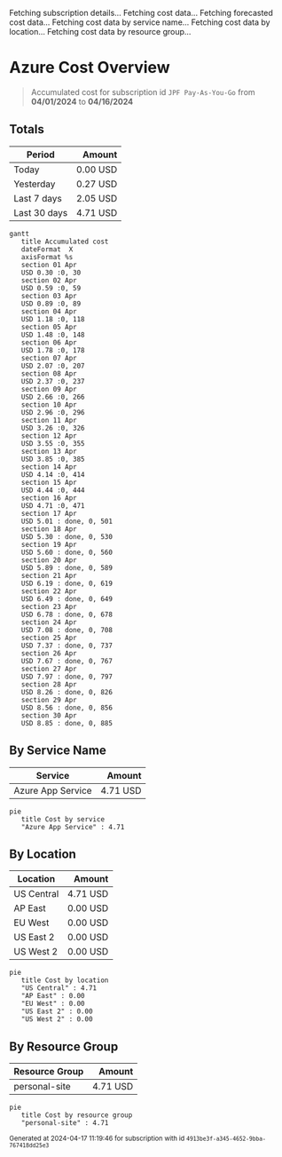 Fetching subscription details...
Fetching cost data...
Fetching forecasted cost data...
Fetching cost data by service name...
Fetching cost data by location...
Fetching cost data by resource group...
# Azure Cost Overview

> Accumulated cost for subscription id `JPF Pay-As-You-Go` from **04/01/2024** to **04/16/2024**

## Totals

|Period|Amount|
|---|---:|
|Today|0.00 USD|
|Yesterday|0.27 USD|
|Last 7 days|2.05 USD|
|Last 30 days|4.71 USD|

```mermaid
gantt
   title Accumulated cost
   dateFormat  X
   axisFormat %s
   section 01 Apr
   USD 0.30 :0, 30
   section 02 Apr
   USD 0.59 :0, 59
   section 03 Apr
   USD 0.89 :0, 89
   section 04 Apr
   USD 1.18 :0, 118
   section 05 Apr
   USD 1.48 :0, 148
   section 06 Apr
   USD 1.78 :0, 178
   section 07 Apr
   USD 2.07 :0, 207
   section 08 Apr
   USD 2.37 :0, 237
   section 09 Apr
   USD 2.66 :0, 266
   section 10 Apr
   USD 2.96 :0, 296
   section 11 Apr
   USD 3.26 :0, 326
   section 12 Apr
   USD 3.55 :0, 355
   section 13 Apr
   USD 3.85 :0, 385
   section 14 Apr
   USD 4.14 :0, 414
   section 15 Apr
   USD 4.44 :0, 444
   section 16 Apr
   USD 4.71 :0, 471
   section 17 Apr
   USD 5.01 : done, 0, 501
   section 18 Apr
   USD 5.30 : done, 0, 530
   section 19 Apr
   USD 5.60 : done, 0, 560
   section 20 Apr
   USD 5.89 : done, 0, 589
   section 21 Apr
   USD 6.19 : done, 0, 619
   section 22 Apr
   USD 6.49 : done, 0, 649
   section 23 Apr
   USD 6.78 : done, 0, 678
   section 24 Apr
   USD 7.08 : done, 0, 708
   section 25 Apr
   USD 7.37 : done, 0, 737
   section 26 Apr
   USD 7.67 : done, 0, 767
   section 27 Apr
   USD 7.97 : done, 0, 797
   section 28 Apr
   USD 8.26 : done, 0, 826
   section 29 Apr
   USD 8.56 : done, 0, 856
   section 30 Apr
   USD 8.85 : done, 0, 885
```

## By Service Name

|Service|Amount|
|---|---:|
|Azure App Service|4.71 USD|

```mermaid
pie
   title Cost by service
   "Azure App Service" : 4.71
```

## By Location

|Location|Amount|
|---|---:|
|US Central|4.71 USD|
|AP East|0.00 USD|
|EU West|0.00 USD|
|US East 2|0.00 USD|
|US West 2|0.00 USD|

```mermaid
pie
   title Cost by location
   "US Central" : 4.71
   "AP East" : 0.00
   "EU West" : 0.00
   "US East 2" : 0.00
   "US West 2" : 0.00
```

## By Resource Group

|Resource Group|Amount|
|---|---:|
|personal-site|4.71 USD|

```mermaid
pie
   title Cost by resource group
   "personal-site" : 4.71
```

<sup>Generated at 2024-04-17 11:19:46 for subscription with id `4913be3f-a345-4652-9bba-767418dd25e3`</sup>
